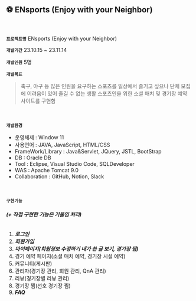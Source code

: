 ## ⚽ ENsports (Enjoy with your Neighbor)
<br>

**`프로젝트명`** ENsports (Enjoy with your Neighbor)

**`개발기간`** 23.10.15 ~ 23.11.14

**`개발인원`** 5명

**`개발목표`**
>축구, 야구 등 많은 인원을 요구하는 스포츠를 일상에서 즐기고 싶으나 단체 모집에 어려움이 있어 즐길 수 없는 생활 스포츠인을 위한 소셜 매치 및 경기장 예약 사이트를 구현함

<br><br>
**`개발환경`**
- 운영체제 : Window 11
- 사용언어 : JAVA, JavaScript, HTML/CSS
- FrameWork/Library : Java&amp;Servlet, JQuery, JSTL, BootStrap
- DB : Oracle DB
- Tool : Eclipse, Visual Studio Code, SQLDeveloper
- WAS : Apache Tomcat 9.0
- Collaboration : GitHub, Notion, Slack

<br><br>
**`구현기능`**
###### ***(+ 직접 구현한 기능은 기울임 처리)***

1.	***로그인***
2.	***회원가입***
3.	***마이페이지(회원정보 수정하기 내가 쓴 글 보기, 경기장 찜)***
4.	경기 예약 페이지(소셜 매치 예약, 경기장 시설 예약)
5.	커뮤니티(게시판)
6.	관리자(경기장 관리, 회원 관리, QnA 관리)
7.	리뷰(경기장별 리뷰 관리)
8.	경기장 찜(선호 경기장 찜)
9.	***FAQ***

